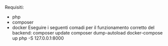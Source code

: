 Requisiti: 
- php
- composer
- docker
Eseguire i seguenti comadi per il funzionamento corretto del backend:
 composer update
 composer dump-autoload
 docker-compose up
 php -S 127.0.0.1:8000 

